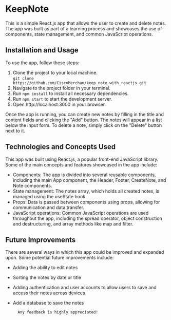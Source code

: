 # KeepNote

This is a simple React.js app that allows the user to create and delete notes. The app was built as part of a learning process and showcases the use of components, state management, and common JavaScript operations.

## Installation and Usage

To use the app, follow these steps:

1. Clone the project to your local machine.<br>
    `git clone https://github.com/CiscoMerchan/keep_note_with_reactjs.git`
2. Navigate to the project folder in your terminal.
3. Run `npm install` to install all necessary dependencies.
4. Run `npm start` to start the development server.
5. Open http://localhost:3000 in your browser.

Once the app is running, you can create new notes by filling in the title and content fields and clicking the "Add" button. The notes will appear in a list below the input form. To delete a note, simply click on the "Delete" button next to it.

## Technologies and Concepts Used

This app was built using React.js, a popular front-end JavaScript library. Some of the main concepts and features showcased in the app include:

- Components: The app is divided into several reusable components, including the main App component, the Header, Footer, CreateNote, and Note components.
- State management: The notes array, which holds all created notes, is managed using the useState hook.
- Props: Data is passed between components using props, allowing for communication and data transfer.
- JavaScript operations: Common JavaScript operations are used throughout the app, including the spread operator, object construction and destructuring, and array methods like map and filter.

## Future Improvements

There are several ways in which this app could be improved and expanded upon. Some potential future improvements include:

- Adding the ability to edit notes
- Sorting the notes by date or title
- Adding authentication and user accounts to allow users to save and access their notes across devices
- Add a database to save the notes


        Any feedback is highly appreciated!
